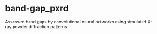 # band-gap_pxrd
Assessed band gaps by convolutional neural networks using simulated X-ray powder diffraction patterns
